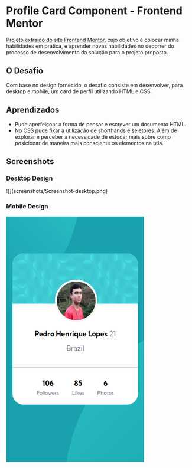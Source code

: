 # Profile Card Component - Frontend Mentor

[Projeto extraído do site Frontend Mentor](https://www.frontendmentor.io/challenges/profile-card-component-cfArpWshJ), cujo objetivo é colocar minha habilidades em prática, e aprender novas habilidades no decorrer do processo de desenvolvimento da solução para o projeto proposto.

<h2>O Desafio</h2> 

Com base no design fornecido, o desafio consiste em desenvolver, para desktop e mobile, um card de perfil utilizando HTML e CSS. 

<h2>Aprendizados</h2>

- Pude aperfeiçoar a forma de pensar e escrever um documento HTML.
- No CSS pude fixar a utilização de shorthands e seletores. Além de explorar e perceber a necessidade de estudar mais sobre como posicionar de maneira mais consciente os elementos na tela.

<h2>Screenshots</h2>

<h3>Desktop Design</h3>
![](screenshots/Screenshot-desktop.png)

<h3>Mobile Design</h3>

![](screenshots/screenshot-mobile.png)

